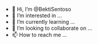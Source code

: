 - 👋 Hi, I’m @BektiSentoso
- 👀 I’m interested in ...
- 🌱 I’m currently learning ...
- 💞️ I’m looking to collaborate on ...
- 📫 How to reach me ...

<!---
BektiSentoso/BektiSentoso is a ✨ special ✨ repository because its `README.md` (this file) appears on your GitHub profile.
You can click the Preview link to take a look at your changes.
--->
